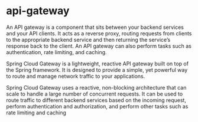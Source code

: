 # api-gateway

An API gateway is a component that sits between your backend services and your API clients. It acts as a reverse proxy, routing requests from clients to the appropriate backend service 
and then returning the service’s response back to the client. An API gateway can also perform tasks such as authentication, rate limiting, and caching.

Spring Cloud Gateway is a lightweight, reactive API gateway built on top of the Spring framework. It is designed to provide a simple, yet powerful way to route and manage network traffic to your applications.

Spring Cloud Gateway uses a reactive, non-blocking architecture that can scale to handle a large number of concurrent requests.
It can be used to route traffic to different backend services based on the incoming request, perform authentication and authorization, and perform other tasks such as rate limiting and caching
